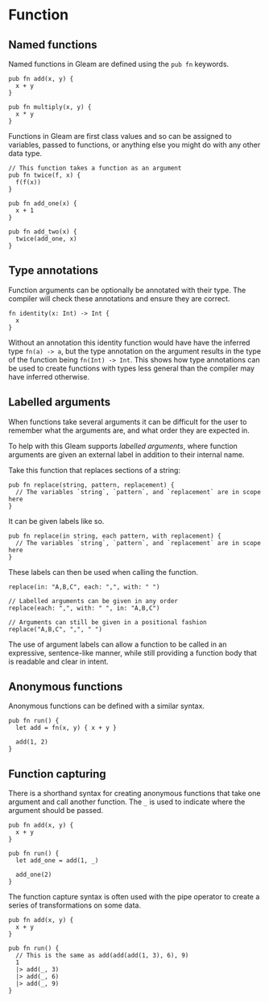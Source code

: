 # Function

## Named functions

Named functions in Gleam are defined using the `pub fn` keywords.

```rust,noplaypen
pub fn add(x, y) {
  x + y
}

pub fn multiply(x, y) {
  x * y
}
```

Functions in Gleam are first class values and so can be assigned to variables,
passed to functions, or anything else you might do with any other data type.

```rust,noplaypen
// This function takes a function as an argument
pub fn twice(f, x) {
  f(f(x))
}

pub fn add_one(x) {
  x + 1
}

pub fn add_two(x) {
  twice(add_one, x)
}
```


## Type annotations

Function arguments can be optionally be annotated with their type. The
compiler will check these annotations and ensure they are correct.

```rust,noplaypen
fn identity(x: Int) -> Int {
  x
}
```

Without an annotation this identity function would have have the inferred type
`fn(a) -> a`, but the type annotation on the argument results in the type
of the function being `fn(Int) -> Int`. This shows how type annotations can be
used to create functions with types less general than the compiler may have
inferred otherwise.


## Labelled arguments

When functions take several arguments it can be difficult for the user to
remember what the arguments are, and what order they are expected in.

To help with this Gleam supports _labelled arguments_, where function
arguments are given an external label in addition to their internal name.

Take this function that replaces sections of a string:

```rust,noplaypen
pub fn replace(string, pattern, replacement) {
  // The variables `string`, `pattern`, and `replacement` are in scope here
}
```

It can be given labels like so.

```rust,noplaypen
pub fn replace(in string, each pattern, with replacement) {
  // The variables `string`, `pattern`, and `replacement` are in scope here
}
```

These labels can then be used when calling the function.

```rust,noplaypen
replace(in: "A,B,C", each: ",", with: " ")

// Labelled arguments can be given in any order
replace(each: ",", with: " ", in: "A,B,C")

// Arguments can still be given in a positional fashion
replace("A,B,C", ",", " ")
```

The use of argument labels can allow a function to be called in an expressive,
sentence-like manner, while still providing a function body that is readable
and clear in intent.


## Anonymous functions

Anonymous functions can be defined with a similar syntax.

```rust,noplaypen
pub fn run() {
  let add = fn(x, y) { x + y }

  add(1, 2)
}
```

## Function capturing

There is a shorthand syntax for creating anonymous functions that take one
argument and call another function. The `_` is used to indicate where the
argument should be passed.

```rust,noplaypen
pub fn add(x, y) {
  x + y
}

pub fn run() {
  let add_one = add(1, _)

  add_one(2)
}
```

The function capture syntax is often used with the pipe operator to create
a series of transformations on some data.

```rust,noplaypen
pub fn add(x, y) {
  x + y
}

pub fn run() {
  // This is the same as add(add(add(1, 3), 6), 9)
  1
  |> add(_, 3)
  |> add(_, 6)
  |> add(_, 9)
}
```
